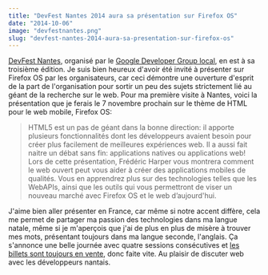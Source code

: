 ```yaml
---
title: "DevFest Nantes 2014 aura sa présentation sur Firefox OS"
date: "2014-10-06"
image: "devfestnantes.png"
slug: "devfest-nantes-2014-aura-sa-presentation-sur-firefox-os"
---
```


[DevFest Nantes](https://devfest.gdgnantes.com "DevFest Nantes"), organisé par le [Google Developer Group local](https://www.gdgnantes.com/ "Google Developer Group de Nantes"), en est à sa troisième édition. Je suis bien heureux d'avoir été invité à présenter sur Firefox OS par les organisateurs, car ceci démontre une ouverture d'esprit de la part de l'organisation pour sortir un peu des sujets strictement lié au géant de la recherche sur le web. Pour ma première visite à Nantes, voici la présentation que je ferais le 7 novembre prochain sur le thème de HTML pour le web mobile, Firefox OS:

> HTML5 est un pas de géant dans la bonne direction: il apporte plusieurs fonctionnalités dont les développeurs avaient besoin pour créer plus facilement de meilleures expériences web. Il a aussi fait naitre un débat sans fin: applications natives ou applications web! Lors de cette présentation, Frédéric Harper vous montrera comment le web ouvert peut vous aider à créer des applications mobiles de qualités. Vous en apprendrez plus sur des technologies telles que les WebAPIs, ainsi que les outils qui vous permettront de viser un nouveau marché avec Firefox OS et le web d’aujourd'hui.

J'aime bien aller présenter en France, car même si notre accent diffère, cela me permet de partager ma passion des technologies dans ma langue natale, même si je m'aperçois que j'ai de plus en plus de misère à trouver mes mots, présentant toujours dans ma langue seconde, l'anglais. Ça s'annonce une belle journée avec quatre sessions consécutives et [les billets sont toujours en vente](https://yurplan.com/event/Dev-Fest-Nantes/3121 "Billets pour DevFest Nantes"), donc faite vite. Au plaisir de discuter web avec les développeurs nantais.
